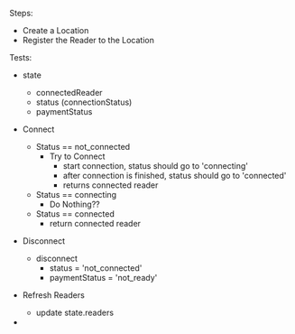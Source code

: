 Steps:
- Create a Location
- Register the Reader to the Location


Tests:
  - state
    - connectedReader
    - status (connectionStatus)
    - paymentStatus

  - Connect
    - Status == not_connected
      - Try to Connect
        - start connection, status should go to 'connecting'
        - after connection is finished, status should go to 'connected'
        - returns connected reader
    - Status == connecting
      - Do Nothing??
    - Status == connected
      - return connected reader

  - Disconnect
    - disconnect
      - status = 'not_connected'
      - paymentStatus = 'not_ready'

  - Refresh Readers
    - update state.readers

  -

